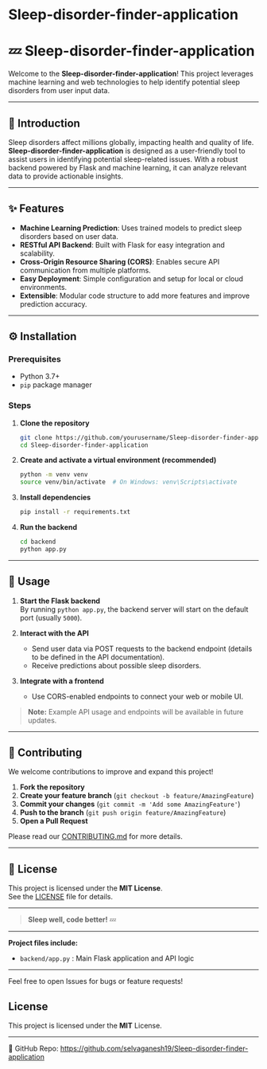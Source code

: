 # Sleep-disorder-finder-application

# 💤 Sleep-disorder-finder-application

Welcome to the **Sleep-disorder-finder-application**! This project leverages machine learning and web technologies to help identify potential sleep disorders from user input data.

---

## 📝 Introduction

Sleep disorders affect millions globally, impacting health and quality of life. **Sleep-disorder-finder-application** is designed as a user-friendly tool to assist users in identifying potential sleep-related issues. With a robust backend powered by Flask and machine learning, it can analyze relevant data to provide actionable insights.

---

## ✨ Features

- **Machine Learning Prediction**: Uses trained models to predict sleep disorders based on user data.
- **RESTful API Backend**: Built with Flask for easy integration and scalability.
- **Cross-Origin Resource Sharing (CORS)**: Enables secure API communication from multiple platforms.
- **Easy Deployment**: Simple configuration and setup for local or cloud environments.
- **Extensible**: Modular code structure to add more features and improve prediction accuracy.

---

## ⚙️ Installation

### Prerequisites

- Python 3.7+
- `pip` package manager

### Steps

1. **Clone the repository**
   ```bash
   git clone https://github.com/yourusername/Sleep-disorder-finder-application.git
   cd Sleep-disorder-finder-application
   ```

2. **Create and activate a virtual environment (recommended)**
   ```bash
   python -m venv venv
   source venv/bin/activate  # On Windows: venv\Scripts\activate
   ```

3. **Install dependencies**
   ```bash
   pip install -r requirements.txt
   ```

4. **Run the backend**
   ```bash
   cd backend
   python app.py
   ```

---

## 🚀 Usage

1. **Start the Flask backend**  
   By running `python app.py`, the backend server will start on the default port (usually `5000`).

2. **Interact with the API**  
   - Send user data via POST requests to the backend endpoint (details to be defined in the API documentation).
   - Receive predictions about possible sleep disorders.

3. **Integrate with a frontend**  
   - Use CORS-enabled endpoints to connect your web or mobile UI.

> **Note:** Example API usage and endpoints will be available in future updates.

---

## 🤝 Contributing

We welcome contributions to improve and expand this project!

1. **Fork the repository**
2. **Create your feature branch** (`git checkout -b feature/AmazingFeature`)
3. **Commit your changes** (`git commit -m 'Add some AmazingFeature'`)
4. **Push to the branch** (`git push origin feature/AmazingFeature`)
5. **Open a Pull Request**

Please read our [CONTRIBUTING.md](CONTRIBUTING.md) for more details.

---

## 📄 License

This project is licensed under the **MIT License**.  
See the [LICENSE](LICENSE) file for details.

---

> **Sleep well, code better!** 💤

---

**Project files include:**  
- `backend/app.py` : Main Flask application and API logic

---

Feel free to open Issues for bugs or feature requests!

## License
This project is licensed under the **MIT** License.

---
🔗 GitHub Repo: https://github.com/selvaganesh19/Sleep-disorder-finder-application